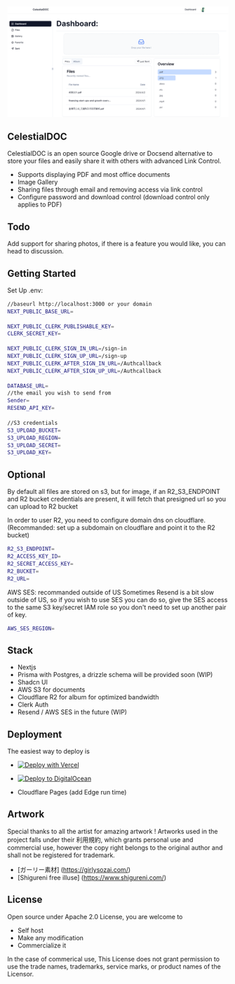 

<img src="./public/Demo.png" alt="CelestialDOC dashboard" />

## CelestialDOC

CelestialDOC is an open source Google drive or Docsend alternative to store your files and easily share it with others with advanced Link Control. 

- Supports displaying PDF and most office documents
- Image Gallery
- Sharing files through email and removing access via link control
- Configure password and download control (download control only applies to PDF)

## Todo

Add support for sharing photos, if there is a feature you would like, you can head to discussion. 


## Getting Started

Set Up .env:

```bash
//baseurl http://localhost:3000 or your domain
NEXT_PUBLIC_BASE_URL=

NEXT_PUBLIC_CLERK_PUBLISHABLE_KEY=
CLERK_SECRET_KEY=

NEXT_PUBLIC_CLERK_SIGN_IN_URL=/sign-in 
NEXT_PUBLIC_CLERK_SIGN_UP_URL=/sign-up 
NEXT_PUBLIC_CLERK_AFTER_SIGN_IN_URL=/Authcallback
NEXT_PUBLIC_CLERK_AFTER_SIGN_UP_URL=/Authcallback

DATABASE_URL=
//the email you wish to send from 
Sender=
RESEND_API_KEY=

//S3 credentials
S3_UPLOAD_BUCKET=
S3_UPLOAD_REGION=
S3_UPLOAD_SECRET=
S3_UPLOAD_KEY=

```

## Optional

By default all files are stored on s3, but for image, if an R2_S3_ENDPOINT and
R2 bucket credentials are present, it will fetch that presigned url so you can
upload to R2 bucket

In order to user R2, you need to configure domain dns on cloudflare.
(Recommanded: set up a subdomain on cloudflare and point it to the R2 bucket)

```bash
R2_S3_ENDPOINT=
R2_ACCESS_KEY_ID=
R2_SECRET_ACCESS_KEY=
R2_BUCKET=
R2_URL=
```

AWS SES: recommanded outside of US
Sometimes Resend is a bit slow outside of US, so if you wish to use SES you can 
do so, give the SES access to the same S3 key/secret IAM role so you don't need 
to set up another pair of key. 

```bash
AWS_SES_REGION=
```



## Stack

- Nextjs
- Prisma with Postgres, a drizzle schema will be provided soon (WIP)
- Shadcn UI
- AWS S3 for documents
- Cloudflare R2 for album for optimized bandwidth 
- Clerk Auth
- Resend / AWS SES in the future (WIP)


## Deployment

The easiest way to deploy is 

- [![Deploy with Vercel](https://vercel.com/button)](https://vercel.com/new/clone?repository-url=https%3A%2F%2Fgithub.com%2Fsuzushi-tw%2Fcelestialdoc&repository-name=celestialdoc-fork&demo-title=CelestialDOC&demo-description=Open%20source%20google%20drive%20%2F%20docsend%20alternative%20&demo-url=https%3A%2F%2Fcelestialdoc.com%2F&demo-image=https%3A%2F%2Fpub-547e64706ac94f28bb62c2bcb0d608db.r2.dev%2FDemo.png)

- [![Deploy to DigitalOcean](https://www.deploytodo.com/do-btn-blue.svg)](https://cloud.digitalocean.com/apps/new?repo=https://github.com/suzushi-tw/celestialdoc/tree/main&refcode=11745b6395ca)

- Cloudflare Pages (add Edge run time)


##  Artwork

Special thanks to all the artist for amazing artwork !
Artworks used in the project falls under their 利用規約,
which grants personal use and commercial use, however
the copy right belongs to the original author and shall
not be registered for trademark. 

- [ガーリー素材] (https://girlysozai.com/)
- [Shigureni free illuse] (https://www.shigureni.com/)

## License

Open source under Apache 2.0 License, you are welcome to 

- Self host
- Make any modification 
- Commercialize it

In the case of commerical use, This License does not grant permission to use the trade names, trademarks, service marks, or product names of the Licensor. 
